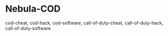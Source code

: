 # Nebula-COD
cod-cheat, cod-hack, cod-software, call-of-duty-cheat, call-of-duty-hack, call-of-duty-software
